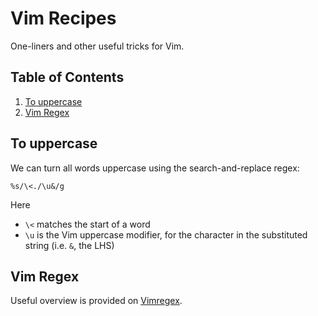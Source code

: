 # Vim Recipes

One-liners and other useful tricks for Vim.

<!--BEGIN TOC-->
## Table of Contents
1. [To uppercase](#to-uppercase)
2. [Vim Regex](#vim-regex)

<!--END TOC-->

## To uppercase
We can turn all words uppercase using the search-and-replace regex:
```
%s/\<./\u&/g
```
Here 
- `\<` matches the start of a word
- `\u` is the Vim uppercase modifier, for the character in the substituted string (i.e. `&`, the LHS)


## Vim Regex
Useful overview is provided on [Vimregex](http://www.vimregex.com/).